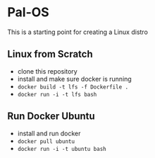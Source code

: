 # Pal-OS

This is a starting point for creating a Linux distro

## Linux from Scratch

- clone this repository
- install and make sure docker is running
- `docker build -t lfs -f Dockerfile .`
- `docker run -i -t lfs bash`

## Run Docker Ubuntu

- install and run docker
- `docker pull ubuntu`
- `docker run -i -t ubuntu bash`